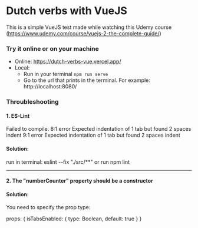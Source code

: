 # Dutch verbs with VueJS

This is a simple VueJS test made while watching this Udemy course (https://www.udemy.com/course/vuejs-2-the-complete-guide/)

### Try it online or on your machine
- Online: https://dutch-verbs-vue.vercel.app/
- Local:
  - Run in your terminal `npm run serve`
  - Go to the url that prints in the terminal. For example: http://localhost:8080/

### Throubleshooting

#### 1. ES-Lint

Failed to compile.
8:1   error  Expected indentation of 1 tab but found 2 spaces   indent
9:1   error  Expected indentation of 1 tab but found 2 spaces   indent

#### Solution: 

run in terminal: eslint --fix "./src/**"
or
run npm lint

---
#### 2. The "numberCounter" property should be a constructor

#### Solution:
You need to specify the prop type:

props: {
isTabsEnabled: {
type: Boolean,
default: true
}
}



